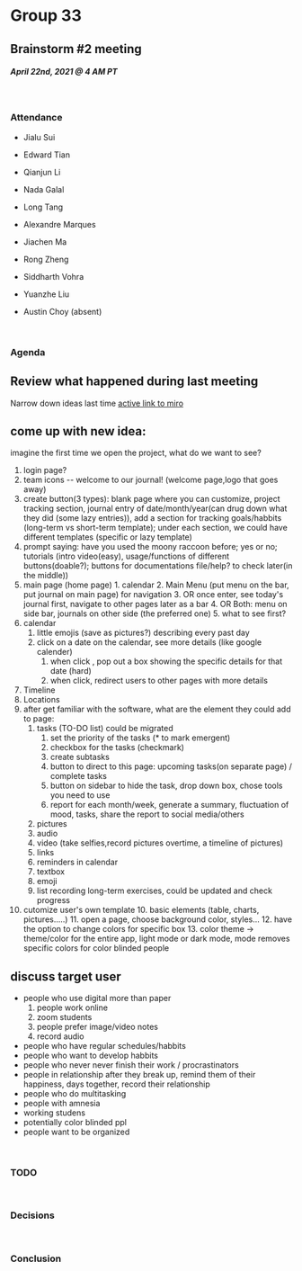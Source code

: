 # Group 33
## Brainstorm #2 meeting
##### April 22nd, 2021 @ 4 AM PT 
​
### Attendance
* Jialu Sui
* Edward Tian
* Qianjun Li
* Nada Galal
* Long Tang
* Alexandre Marques
* Jiachen Ma
* Rong Zheng
* Siddharth Vohra
* Yuanzhe Liu

* Austin Choy (absent)


​
### Agenda

## Review what happened during last meeting
Narrow down ideas last time
[active link to miro](https://miro.com/app/board/o9J_lI2GZm0=/)



## come up with new idea:
imagine the first time we open the project, what do we want to see?
   1. login page?
   2. team icons -- welcome to our journal! (welcome page,logo that goes away)
   3. create button(3 types): blank page where you can customize, project tracking section, journal entry of date/month/year(can drug down what they did (some lazy entries)), add a section for tracking goals/habbits (long-term vs short-term template); under each section, we could have different templates (specific or lazy template)
   4. prompt saying: have you used the moony raccoon before; yes or no; tutorials (intro video(easy), usage/functions of different buttons(doable?); buttons for documentations file/help? to check later(in the middle))
   5.  main page (home page)
      1. calendar
      2. Main Menu (put menu on the bar, put journal on main page) for navigation
      3. OR once enter, see today's journal first, navigate to other pages later as a bar
      4. OR Both: menu on side bar, journals on other side (the preferred one)
      5. what to see first?
   6. calendar
      1. little emojis (save as pictures?) describing every past day
      2. click on a date on the calendar, see more details (like google calender)
         1. when click , pop out a box showing the specific details for that date (hard)
         2. when click, redirect users to other pages with more details
   7. Timeline
   8. Locations
   9. after get familiar with the software, what are the element they could add to page:
      1. tasks (TO-DO list) could be migrated
         1. set the priority of the tasks (* to mark emergent)
         2. checkbox for the tasks (checkmark)
         3. create subtasks
         4. button to direct to this page: upcoming tasks(on separate page) / complete tasks
         5. button on sidebar to hide the task, drop down box, chose tools you need to use
         6. report for each month/week, generate a summary, fluctuation of mood, tasks, share the report to social media/others
      2. pictures
      3. audio
      4. video (take selfies,record pictures overtime, a timeline of pictures)
      5. links
      6. reminders in calendar
      7. textbox
      8. emoji
      9. list recording long-term exercises, could be updated and check progress
   10. cutomize user's own template
      10. basic elements (table, charts, pictures.....)
      11. open a page, choose background color, styles...
      12. have the option to change colors for specific box
      13. color theme -> theme/color for the entire app, light mode or dark mode, mode removes specific colors for color blinded people

## discuss target user
   * people who use digital more than paper
      1. people work online
      2. zoom students
      3. people prefer image/video notes
      4. record audio
   * people who have regular schedules/habbits
   * people who want to develop habbits
   * people who never never finish their work / procrastinators
   * people in relationship
      after they break up, remind them of their happiness, days together, record their relationship
   * people who do multitasking
   * people with amnesia
   * working studens
   * potentially color blinded ppl
   * people want to be organized
    
    
    

​
### TODO 
​
### Decisions
​
### Conclusion

